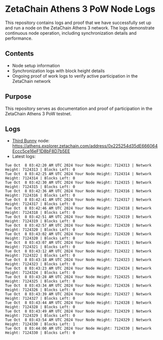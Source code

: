 # ZetaChain Athens 3 PoW Node Logs
This repository contains logs and proof that we have successfully set up and run a node on the ZetaChain Athens 3 network. The logs demonstrate continuous node operation, including synchronization details and performance.

## Contents
- Node setup information
- Synchronization logs with block height details
- Ongoing proof of work logs to verify active participation in the ZetaChain network

## Purpose
This repository serves as documentation and proof of participation in the ZetaChain Athens 3 PoW testnet.

## Logs

- [Third Bunny](https://thirdbunny.xyz/) node: https://athens.explorer.zetachain.com/address/0x225254d35dE666064Eccc5ce16eF1D8bF8D7b5EE
- Latest logs:
```
Tue Oct  8 03:42:20 AM UTC 2024 Your Node Height: 7124313 | Network Height: 7124313 | Blocks Left: 0
Tue Oct  8 03:42:25 AM UTC 2024 Your Node Height: 7124314 | Network Height: 7124314 | Blocks Left: 0
Tue Oct  8 03:42:30 AM UTC 2024 Your Node Height: 7124315 | Network Height: 7124315 | Blocks Left: 0
Tue Oct  8 03:42:36 AM UTC 2024 Your Node Height: 7124316 | Network Height: 7124316 | Blocks Left: 0
Tue Oct  8 03:42:41 AM UTC 2024 Your Node Height: 7124317 | Network Height: 7124317 | Blocks Left: 0
Tue Oct  8 03:42:46 AM UTC 2024 Your Node Height: 7124318 | Network Height: 7124318 | Blocks Left: 0
Tue Oct  8 03:42:51 AM UTC 2024 Your Node Height: 7124319 | Network Height: 7124319 | Blocks Left: 0
Tue Oct  8 03:42:57 AM UTC 2024 Your Node Height: 7124320 | Network Height: 7124320 | Blocks Left: 0
Tue Oct  8 03:43:02 AM UTC 2024 Your Node Height: 7124320 | Network Height: 7124320 | Blocks Left: 0
Tue Oct  8 03:43:07 AM UTC 2024 Your Node Height: 7124321 | Network Height: 7124321 | Blocks Left: 0
Tue Oct  8 03:43:12 AM UTC 2024 Your Node Height: 7124322 | Network Height: 7124322 | Blocks Left: 0
Tue Oct  8 03:43:18 AM UTC 2024 Your Node Height: 7124323 | Network Height: 7124323 | Blocks Left: 0
Tue Oct  8 03:43:23 AM UTC 2024 Your Node Height: 7124324 | Network Height: 7124324 | Blocks Left: 0
Tue Oct  8 03:43:28 AM UTC 2024 Your Node Height: 7124325 | Network Height: 7124325 | Blocks Left: 0
Tue Oct  8 03:43:34 AM UTC 2024 Your Node Height: 7124326 | Network Height: 7124326 | Blocks Left: 0
Tue Oct  8 03:43:39 AM UTC 2024 Your Node Height: 7124327 | Network Height: 7124327 | Blocks Left: 0
Tue Oct  8 03:43:44 AM UTC 2024 Your Node Height: 7124328 | Network Height: 7124328 | Blocks Left: 0
Tue Oct  8 03:43:49 AM UTC 2024 Your Node Height: 7124329 | Network Height: 7124329 | Blocks Left: 0
Tue Oct  8 03:43:54 AM UTC 2024 Your Node Height: 7124329 | Network Height: 7124330 | Blocks Left: 1
Tue Oct  8 03:44:00 AM UTC 2024 Your Node Height: 7124330 | Network Height: 7124330 | Blocks Left: 0
```
